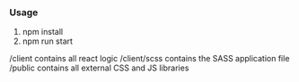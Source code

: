 ### Usage

1. npm install
2. npm run start

/client contains all react logic
/client/scss contains the SASS application file
/public contains all external CSS and JS libraries

